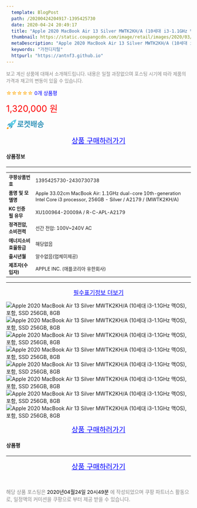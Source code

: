 ```yaml
---
  template: BlogPost
  path: /20200424204917-1395425730
  date: 2020-04-24 20:49:17
  title: "Apple 2020 MacBook Air 13 Silver MWTK2KH/A (10세대 i3-1.1GHz 맥OS), 포함, SSD 256GB, 8GB"
  thumbnail: https://static.coupangcdn.com/image/retail/images/2020/03/27/11/4/304c0acb-5be7-46b6-aeea-77e36564c137.jpeg
  metaDescription: "Apple 2020 MacBook Air 13 Silver MWTK2KH/A (10세대 i3-1.1GHz 맥OS), 포함, SSD 256GB, 8GB,가전디지털"
  keywords: "가전디지털"
  httpurl: "https://antnf3.github.io"
---
```

  
<span style="color: #888;font-size:0.8rem">보고 계신 상품에 대해서 소개해드립니다.
내용은 일절 과장없으며 포스팅 시기에 따라 제품의 가격과 재고의 변동이 있을 수 있습니다.</span>
  
<span style="color: orange;">☆☆☆☆☆</span> <span style="color: blue;font-size: 0.85rem;">0개 상품평</span>

<span style="font-size: 0.9rem"></span> 

<span style="color: red;font-size: 1.5rem;">1,320,000 원</span>

![로켓배송](/assets/rocket_logo.png)

<p align="center"><a href="http://me2.do/xitPjMbt" style="font-size: 1.2rem; color: blue;">상품 구매하러가기</a></p>

#### 상품정보

---

|                  |                       |
| ---------------- | --------------------- |
| **<span style="font-size:0.8rem;">쿠팡상품번호</span>** | <span style="font-size:0.8rem;">1395425730-2430730738</span> |
| **<span style="font-size:0.8rem;">품명 및 모델명</span>**    | <span style="font-size:0.8rem;">Apple 33.02cm MacBook Air: 1.1GHz dual-core 10th-generation Intel Core i3 processor, 256GB - Silver / A2179 / (MWTK2KH/A)</span>        |
| **<span style="font-size:0.8rem;">KC 인증 필 유무</span>**    | <span style="font-size:0.8rem;">XU100964-20009A / R-C-APL-A2179</span>        |
| **<span style="font-size:0.8rem;">정격전압, 소비전력</span>**    | <span style="font-size:0.8rem;">선간 전압: 100V~240V AC</span>        |
| **<span style="font-size:0.8rem;">에너지소비효율등급</span>**    | <span style="font-size:0.8rem;">해당없음</span>        |
| **<span style="font-size:0.8rem;">출시년월</span>**    | <span style="font-size:0.8rem;">알수없음(업체미제공)</span>        |
| **<span style="font-size:0.8rem;">제조자(수입자)</span>**    | <span style="font-size:0.8rem;">APPLE INC. (애플코리아 유한회사)</span>        |







---

<p align="center"><a href="http://me2.do/xitPjMbt" style="font-size: 1rem; color: blue;">필수표기정보 더보기</a></p>

![Apple 2020 MacBook Air 13 Silver MWTK2KH/A (10세대 i3-1.1GHz 맥OS), 포함, SSD 256GB, 8GB](http://thumbnail7.coupangcdn.com/thumbnails/remote/q89/image/retail/images/156869903748424-c20ff5bf-8788-4f0b-82e1-fd4b6d5993bd.jpg)
![Apple 2020 MacBook Air 13 Silver MWTK2KH/A (10세대 i3-1.1GHz 맥OS), 포함, SSD 256GB, 8GB](http://thumbnail8.coupangcdn.com/thumbnails/remote/q89/image/retail/images/2020/03/26/14/9/8743246c-b74c-4e7f-8a83-25cb6a4816ba.jpg)
![Apple 2020 MacBook Air 13 Silver MWTK2KH/A (10세대 i3-1.1GHz 맥OS), 포함, SSD 256GB, 8GB](http://thumbnail7.coupangcdn.com/thumbnails/remote/q89/image/retail/images/421965000973455-be68069f-9bcb-4004-ba12-4d731d5e6a46.png)
![Apple 2020 MacBook Air 13 Silver MWTK2KH/A (10세대 i3-1.1GHz 맥OS), 포함, SSD 256GB, 8GB](http://thumbnail10.coupangcdn.com/thumbnails/remote/q89/image/retail/images/96110603668658-bcef4a02-e745-4748-893f-d96fd9fbcd45.jpg)
![Apple 2020 MacBook Air 13 Silver MWTK2KH/A (10세대 i3-1.1GHz 맥OS), 포함, SSD 256GB, 8GB](http://thumbnail6.coupangcdn.com/thumbnails/remote/q89/image/retail/images/356739708522385-9db27162-7da4-4126-a150-6b7da7107c96.jpg)
![Apple 2020 MacBook Air 13 Silver MWTK2KH/A (10세대 i3-1.1GHz 맥OS), 포함, SSD 256GB, 8GB](http://thumbnail10.coupangcdn.com/thumbnails/remote/q89/image/retail/images/2020/03/26/14/3/31d0904f-027b-40b3-86be-79ccbcba0ed1.jpg)
![Apple 2020 MacBook Air 13 Silver MWTK2KH/A (10세대 i3-1.1GHz 맥OS), 포함, SSD 256GB, 8GB](http://thumbnail9.coupangcdn.com/thumbnails/remote/q89/image/retail/images/2020/03/26/14/8/19a01771-2e57-472a-8847-44ddabeb53a5.jpg)
![Apple 2020 MacBook Air 13 Silver MWTK2KH/A (10세대 i3-1.1GHz 맥OS), 포함, SSD 256GB, 8GB](http://thumbnail6.coupangcdn.com/thumbnails/remote/q89/image/retail/images/2020/03/26/14/2/3ef28d03-6f0c-4843-b3ab-8dfb84f8e2b2.jpg)

<p align="center"><a href="http://me2.do/xitPjMbt" style="font-size: 1.2rem; color: blue;">상품 구매하러가기</a></p>

#### 상품평
  

  
---
  
<p align="center"><a href="http://me2.do/xitPjMbt" style="font-size: 1.2rem; color: blue;">상품 구매하러가기</a></p>
  
<br>
  
<span style="font-size: 0.85rem; color: #888;">해당 상품 포스팅은 <span style="color: #000;"> 2020년04월24일 20시49분 </span> 에 작성되었으며 쿠팡 파트너스 활동으로, 일정액의 커미션을 쿠팡으로 부터 제공 받을 수 있습니다.</span>